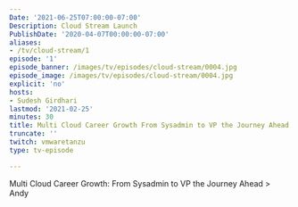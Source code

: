 ```yaml
---
Date: '2021-06-25T07:00:00-07:00'
Description: Cloud Stream Launch
PublishDate: '2020-04-07T00:00:00-07:00'
aliases:
- /tv/cloud-stream/1
episode: '1'
episode_banner: /images/tv/episodes/cloud-stream/0004.jpg
episode_image: /images/tv/episodes/cloud-stream/0004.jpg
explicit: 'no'
hosts:
- Sudesh Girdhari
lastmod: '2021-02-25'
minutes: 30
title: Multi Cloud Career Growth From Sysadmin to VP the Journey Ahead
truncate: ''
twitch: vmwaretanzu
type: tv-episode

---
```


Multi Cloud Career Growth: From Sysadmin to VP the Journey Ahead > Andy